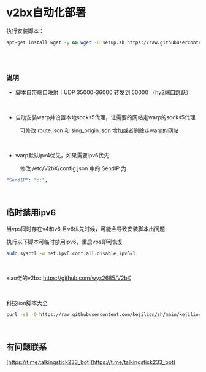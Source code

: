# v2bx自动化部署

执行安装脚本：


```bash
apt-get install wget -y && wget -O setup.sh https://raw.githubusercontent.com/lisi-123/v2bx-scr/main/setup.sh && chmod +x setup.sh && ./setup.sh

```

<br>
<br>

### 说明

+ 脚本自带端口映射：UDP 35000-36000 转发到 50000 （hy2端口跳跃）

<br>

+ 自动安装warp并设置本地socks5代理，让需要的网站走warp的socks5代理

  &nbsp;&nbsp;&nbsp;可修改 route.json 和 sing_origin.json 增加或者删除走warp的网站

<br>

+ warp默认ipv4优先，如果需要ipv6优先

   &nbsp;&nbsp;&nbsp;修改 /etc/V2bX/config.json 中的 SendIP 为
  
```bash
"SendIP": "::",
```

<br>

## 临时禁用ipv6
当vps同时存在v4和v6,且v6优先时候，可能会导致安装脚本出问题

执行以下脚本可临时禁用ipv6，重启vps即可恢复

```bash
sudo sysctl -w net.ipv6.conf.all.disable_ipv6=1
```

<br>


xiao佬的v2bx: https://github.com/wyx2685/V2bX


<br>

科技lion脚本大全

```bash
curl -sS -O https://raw.githubusercontent.com/kejilion/sh/main/kejilion.sh && chmod +x kejilion.sh && ./kejilion.sh

```

<br>

## 有问题联系 

[https://t.me.talkingstick233_bot](https://t.me/talkingstick233_bot)

<br>
